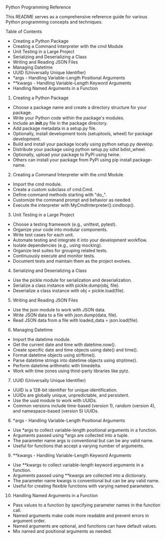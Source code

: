 Python Programming Reference

This README serves as a comprehensive reference guide for various Python programming concepts and techniques.

Table of Contents
- Creating a Python Package
- Creating a Command Interpreter with the cmd Module
- Unit Testing in a Large Project
- Serializing and Deserializing a Class
- Writing and Reading JSON Files
- Managing Datetime
- UUID (Universally Unique Identifier)
- *args - Handling Variable-Length Positional Arguments
- **kwargs - Handling Variable-Length Keyword Arguments
- Handling Named Arguments in a Function

1. Creating a Python Package
- Choose a package name and create a directory structure for your package.
- Write your Python code within the package's modules.
- Include an __init__.py file in the package directory.
- Add package metadata in a setup.py file.
- Optionally, install development tools (setuptools, wheel) for package development.
- Build and install your package locally using python setup.py develop.
- Distribute your package using python setup.py sdist bdist_wheel.
- Optionally, upload your package to PyPI using twine.
- Others can install your package from PyPI using pip install package-name.

2. Creating a Command Interpreter with the cmd Module
- Import the cmd module.
- Create a custom subclass of cmd.Cmd.
- Define command methods starting with "do_".
- Customize the command prompt and behavior as needed.
- Execute the interpreter with MyCmdInterpreter().cmdloop().

3. Unit Testing in a Large Project
- Choose a testing framework (e.g., unittest, pytest).
- Organize your code into modular components.
- Write test cases for each unit.
- Automate testing and integrate it into your development workflow.
- Isolate dependencies (e.g., using mocking).
- Organize test suites for grouping related tests.
- Continuously execute and monitor tests.
- Document tests and maintain them as the project evolves.

4. Serializing and Deserializing a Class
- Use the pickle module for serialization and deserialization.
- Serialize a class instance with pickle.dump(obj, file).
- Deserialize a class instance with obj = pickle.load(file).
5. Writing and Reading JSON Files
- Use the json module to work with JSON data.
- Write JSON data to a file with json.dump(data, file).
- Read JSON data from a file with loaded_data = json.load(file).

6. Managing Datetime
- Import the datetime module.
- Get the current date and time with datetime.now().
- Create specific date and time objects using date() and time().
- Format datetime objects using strftime().
- Parse datetime strings into datetime objects using strptime().
- Perform datetime arithmetic with timedelta.
- Work with time zones using third-party libraries like pytz.

7. UUID (Universally Unique Identifier)
- UUID is a 128-bit identifier for unique identification.
- UUIDs are globally unique, unpredictable, and persistent.
- Use the uuid module to work with UUIDs.
- Common versions include time-based (version 1), random (version 4), and namespace-based (version 5) UUIDs.

8. *args - Handling Variable-Length Positional Arguments
- Use *args to collect variable-length positional arguments in a function.
- Arguments passed using *args are collected into a tuple.
- The parameter name args is conventional but can be any valid name.
- Useful for functions that accept a varying number of arguments.

9. **kwargs - Handling Variable-Length Keyword Arguments
- Use **kwargs to collect variable-length keyword arguments in a function.
- Arguments passed using **kwargs are collected into a dictionary.
- The parameter name kwargs is conventional but can be any valid name.
- Useful for creating flexible functions with varying named parameters.

10. Handling Named Arguments in a Function
- Pass values to a function by specifying parameter names in the function call.
- Named arguments make code more readable and prevent errors in argument order.
- Named arguments are optional, and functions can have default values.
- Mix named and positional arguments as needed.
